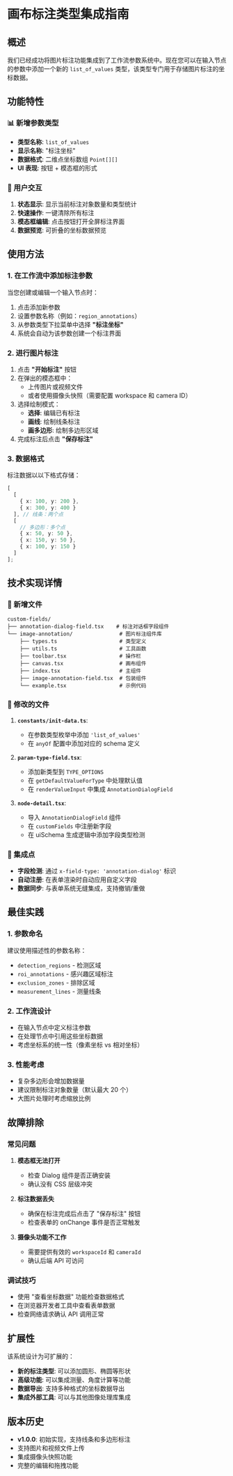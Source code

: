 # 画布标注类型集成指南

## 概述

我们已经成功将图片标注功能集成到了工作流参数系统中。现在您可以在输入节点的参数中添加一个新的 `list_of_values` 类型，该类型专门用于存储图片标注的坐标数据。

## 功能特性

### 📊 新增参数类型

- **类型名称**: `list_of_values`
- **显示名称**: "标注坐标"
- **数据格式**: 二维点坐标数组 `Point[][]`
- **UI 表现**: 按钮 + 模态框的形式

### 🎨 用户交互

1. **状态显示**: 显示当前标注对象数量和类型统计
2. **快速操作**: 一键清除所有标注
3. **模态框编辑**: 点击按钮打开全屏标注界面
4. **数据预览**: 可折叠的坐标数据预览

## 使用方法

### 1. 在工作流中添加标注参数

当您创建或编辑一个输入节点时：

1. 点击添加新参数
2. 设置参数名称（例如：`region_annotations`）
3. 从参数类型下拉菜单中选择 **"标注坐标"**
4. 系统会自动为该参数创建一个标注界面

### 2. 进行图片标注

1. 点击 **"开始标注"** 按钮
2. 在弹出的模态框中：
   - 上传图片或视频文件
   - 或者使用摄像头快照（需要配置 workspace 和 camera ID）
3. 选择绘制模式：
   - **选择**: 编辑已有标注
   - **画线**: 绘制线条标注
   - **画多边形**: 绘制多边形区域
4. 完成标注后点击 **"保存标注"**

### 3. 数据格式

标注数据以以下格式存储：

```typescript
[
  [
    { x: 100, y: 200 },
    { x: 300, y: 400 }
  ], // 线条：两个点
  [
    // 多边形：多个点
    { x: 50, y: 50 },
    { x: 150, y: 50 },
    { x: 100, y: 150 }
  ]
];
```

## 技术实现详情

### 📁 新增文件

```
custom-fields/
├── annotation-dialog-field.tsx    # 标注对话框字段组件
└── image-annotation/               # 图片标注组件库
    ├── types.ts                    # 类型定义
    ├── utils.ts                    # 工具函数
    ├── toolbar.tsx                 # 操作栏
    ├── canvas.tsx                  # 画布组件
    ├── index.tsx                   # 主组件
    ├── image-annotation-field.tsx  # 包装组件
    └── example.tsx                 # 示例代码
```

### 🔧 修改的文件

1. **`constants/init-data.ts`**:

   - 在参数类型枚举中添加 `'list_of_values'`
   - 在 `anyOf` 配置中添加对应的 schema 定义

2. **`param-type-field.tsx`**:

   - 添加新类型到 `TYPE_OPTIONS`
   - 在 `getDefaultValueForType` 中处理默认值
   - 在 `renderValueInput` 中集成 `AnnotationDialogField`

3. **`node-detail.tsx`**:
   - 导入 `AnnotationDialogField` 组件
   - 在 `customFields` 中注册新字段
   - 在 uiSchema 生成逻辑中添加字段类型检测

### 🎯 集成点

- **字段检测**: 通过 `x-field-type: 'annotation-dialog'` 标识
- **自动注册**: 在表单渲染时自动应用自定义字段
- **数据同步**: 与表单系统无缝集成，支持撤销/重做

## 最佳实践

### 1. 参数命名

建议使用描述性的参数名称：

- `detection_regions` - 检测区域
- `roi_annotations` - 感兴趣区域标注
- `exclusion_zones` - 排除区域
- `measurement_lines` - 测量线条

### 2. 工作流设计

- 在输入节点中定义标注参数
- 在处理节点中引用这些坐标数据
- 考虑坐标系的统一性（像素坐标 vs 相对坐标）

### 3. 性能考虑

- 复杂多边形会增加数据量
- 建议限制标注对象数量（默认最大 20 个）
- 大图片处理时考虑缩放比例

## 故障排除

### 常见问题

1. **模态框无法打开**

   - 检查 Dialog 组件是否正确安装
   - 确认没有 CSS 层级冲突

2. **标注数据丢失**

   - 确保在标注完成后点击了 "保存标注" 按钮
   - 检查表单的 onChange 事件是否正常触发

3. **摄像头功能不工作**
   - 需要提供有效的 `workspaceId` 和 `cameraId`
   - 确认后端 API 可访问

### 调试技巧

- 使用 "查看坐标数据" 功能检查数据格式
- 在浏览器开发者工具中查看表单数据
- 检查网络请求确认 API 调用正常

## 扩展性

该系统设计为可扩展的：

- **新的标注类型**: 可以添加圆形、椭圆等形状
- **高级功能**: 可以集成测量、角度计算等功能
- **数据导出**: 支持多种格式的坐标数据导出
- **集成外部工具**: 可以与其他图像处理库集成

## 版本历史

- **v1.0.0**: 初始实现，支持线条和多边形标注
- 支持图片和视频文件上传
- 集成摄像头快照功能
- 完整的编辑和拖拽功能
